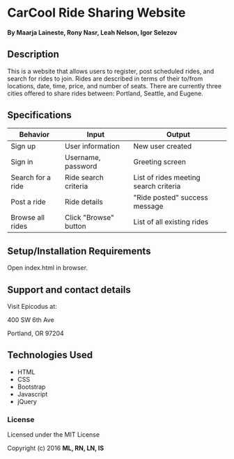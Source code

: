 # CarCool Ride Sharing Website

#### By Maarja Laineste, Rony Nasr, Leah Nelson, Igor Selezov

## Description

This is a website that allows users to register, post scheduled rides, and search for rides to join. Rides are described in terms of their to/from locations, date, time, price, and number of seats. There are currently three cities offered to share rides between: Portland, Seattle, and Eugene.

## Specifications

|Behavior    |Input   |Output   |
|---|---|---|
|Sign up |User information |New user created |
|Sign in |Username, password |Greeting screen |
|Search for a ride |Ride search criteria |List of rides meeting search criteria |
|Post a ride |Ride details |"Ride posted" success message |
|Browse all rides |Click "Browse" button |List of all existing rides |

## Setup/Installation Requirements

Open index.html in browser.

## Support and contact details

Visit Epicodus at:

400 SW 6th Ave

Portland, OR 97204

## Technologies Used

* HTML
* CSS
* Bootstrap
* Javascript
* jQuery

### License

Licensed under the MIT License

Copyright (c) 2016 **ML, RN, LN, IS**

